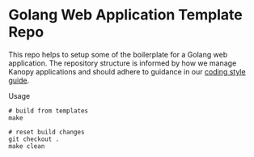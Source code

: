 # Golang Web Application Template Repo

This repo helps to setup some of the boilerplate for a Golang web application. The repository structure is informed by how we manage Kanopy applications and should adhere to guidance in our [coding style guide](https://github.com/10gen/infrastructure-handbook/tree/master/docs/code/style).

Usage
```
# build from templates
make

# reset build changes
git checkout .
make clean
```
